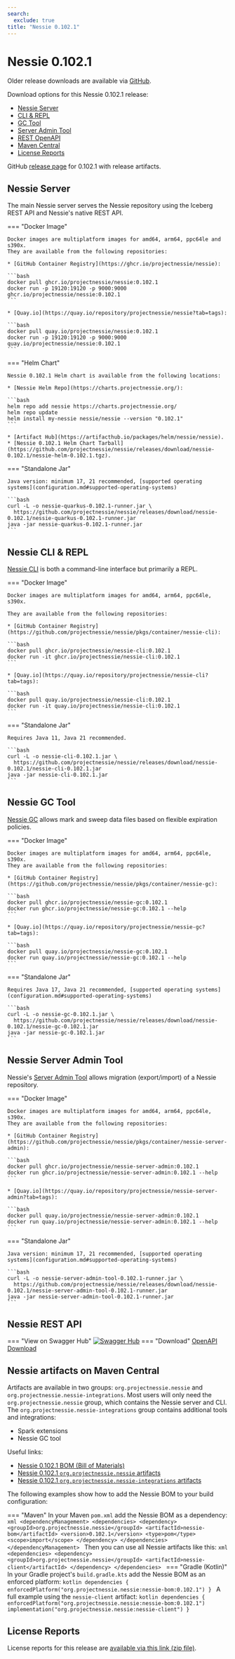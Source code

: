 ```yaml
---
search:
  exclude: true
title: "Nessie 0.102.1"
---
```


# Nessie 0.102.1

Older release downloads are available via [GitHub](https://github.com/projectnessie/nessie/releases).

Download options for this Nessie 0.102.1 release:

* [Nessie Server](#nessie-server)
* [CLI & REPL](#nessie-cli--repl)
* [GC Tool](#nessie-gc-tool)
* [Server Admin Tool](#nessie-server-admin-tool)
* [REST OpenAPI](#nessie-rest-api)
* [Maven Central](#nessie-artifacts-on-maven-central)
* [License Reports](#license-reports)

GitHub [release page](https://github.com/projectnessie/nessie/releases/tag/nessie-0.102.1) for 0.102.1 with release artifacts.

## Nessie Server

The main Nessie server serves the Nessie repository using the Iceberg REST API and Nessie's native REST API.

=== "Docker Image"

    Docker images are multiplatform images for amd64, arm64, ppc64le and s390x.
    They are available from the following repositories:

    * [GitHub Container Registry](https://ghcr.io/projectnessie/nessie):

    ```bash
    docker pull ghcr.io/projectnessie/nessie:0.102.1
    docker run -p 19120:19120 -p 9000:9000 ghcr.io/projectnessie/nessie:0.102.1
    ```

    * [Quay.io](https://quay.io/repository/projectnessie/nessie?tab=tags):

    ```bash
    docker pull quay.io/projectnessie/nessie:0.102.1
    docker run -p 19120:19120 -p 9000:9000 quay.io/projectnessie/nessie:0.102.1
    ```

=== "Helm Chart"

    Nessie 0.102.1 Helm chart is available from the following locations:

    * [Nessie Helm Repo](https://charts.projectnessie.org/):

    ```bash
    helm repo add nessie https://charts.projectnessie.org/
    helm repo update
    helm install my-nessie nessie/nessie --version "0.102.1"
    ```

    * [Artifact Hub](https://artifacthub.io/packages/helm/nessie/nessie).
    * [Nessie 0.102.1 Helm Chart Tarball](https://github.com/projectnessie/nessie/releases/download/nessie-0.102.1/nessie-helm-0.102.1.tgz).

=== "Standalone Jar"

    Java version: minimum 17, 21 recommended, [supported operating systems](configuration.md#supported-operating-systems)

    ```bash
    curl -L -o nessie-quarkus-0.102.1-runner.jar \
      https://github.com/projectnessie/nessie/releases/download/nessie-0.102.1/nessie-quarkus-0.102.1-runner.jar
    java -jar nessie-quarkus-0.102.1-runner.jar
    ```

## Nessie CLI & REPL

[Nessie CLI](cli.md) is both a command-line interface but primarily a REPL.

=== "Docker Image"

    Docker images are multiplatform images for amd64, arm64, ppc64le, s390x.

    They are available from the following repositories:

    * [GitHub Container Registry](https://github.com/projectnessie/nessie/pkgs/container/nessie-cli):

    ```bash
    docker pull ghcr.io/projectnessie/nessie-cli:0.102.1
    docker run -it ghcr.io/projectnessie/nessie-cli:0.102.1 
    ```

    * [Quay.io](https://quay.io/repository/projectnessie/nessie-cli?tab=tags):

    ```bash
    docker pull quay.io/projectnessie/nessie-cli:0.102.1
    docker run -it quay.io/projectnessie/nessie-cli:0.102.1
    ```

=== "Standalone Jar"

    Requires Java 11, Java 21 recommended.

    ```bash
    curl -L -o nessie-cli-0.102.1.jar \
      https://github.com/projectnessie/nessie/releases/download/nessie-0.102.1/nessie-cli-0.102.1.jar
    java -jar nessie-cli-0.102.1.jar
    ```

## Nessie GC Tool

[Nessie GC](gc.md) allows mark and sweep data files based on flexible expiration policies.

=== "Docker Image"

    Docker images are multiplatform images for amd64, arm64, ppc64le, s390x.
    They are available from the following repositories:

    * [GitHub Container Registry](https://github.com/projectnessie/nessie/pkgs/container/nessie-gc):

    ```bash
    docker pull ghcr.io/projectnessie/nessie-gc:0.102.1
    docker run ghcr.io/projectnessie/nessie-gc:0.102.1 --help
    ```

    * [Quay.io](https://quay.io/repository/projectnessie/nessie-gc?tab=tags):

    ```bash
    docker pull quay.io/projectnessie/nessie-gc:0.102.1
    docker run quay.io/projectnessie/nessie-gc:0.102.1 --help
    ```

=== "Standalone Jar"

    Requires Java 17, Java 21 recommended, [supported operating systems](configuration.md#supported-operating-systems)

    ```bash
    curl -L -o nessie-gc-0.102.1.jar \
      https://github.com/projectnessie/nessie/releases/download/nessie-0.102.1/nessie-gc-0.102.1.jar
    java -jar nessie-gc-0.102.1.jar
    ```

## Nessie Server Admin Tool

Nessie's [Server Admin Tool](export_import.md) allows migration (export/import) of a
Nessie repository.

=== "Docker Image"

    Docker images are multiplatform images for amd64, arm64, ppc64le, s390x.
    They are available from the following repositories:

    * [GitHub Container Registry](https://github.com/projectnessie/nessie/pkgs/container/nessie-server-admin):

    ```bash
    docker pull ghcr.io/projectnessie/nessie-server-admin:0.102.1
    docker run ghcr.io/projectnessie/nessie-server-admin:0.102.1 --help
    ```

    * [Quay.io](https://quay.io/repository/projectnessie/nessie-server-admin?tab=tags):

    ```bash
    docker pull quay.io/projectnessie/nessie-server-admin:0.102.1
    docker run quay.io/projectnessie/nessie-server-admin:0.102.1 --help
    ```

=== "Standalone Jar"

    Java version: minimum 17, 21 recommended, [supported operating systems](configuration.md#supported-operating-systems)

    ```bash
    curl -L -o nessie-server-admin-tool-0.102.1-runner.jar \
      https://github.com/projectnessie/nessie/releases/download/nessie-0.102.1/nessie-server-admin-tool-0.102.1-runner.jar
    java -jar nessie-server-admin-tool-0.102.1-runner.jar
    ```

## Nessie REST API

=== "View on Swagger Hub"
    [![Swagger Hub](https://img.shields.io/badge/swagger%20hub-nessie-3f6ec6?style=for-the-badge&logo=swagger&link=https%3A%2F%2Fapp.swaggerhub.com%2Fapis%2Fprojectnessie%2Fnessie)](https://app.swaggerhub.com/apis/projectnessie/nessie/0.102.1)
=== "Download"
    [OpenAPI Download](https://github.com/projectnessie/nessie/releases/download/nessie-0.102.1/nessie-openapi-0.102.1.yaml)

## Nessie artifacts on Maven Central

Artifacts are available in two groups: `org.projectnessie.nessie` and
`org.projectnessie.nessie-integrations`. Most users will only need the `org.projectnessie.nessie`
group, which contains the Nessie server and CLI. The `org.projectnessie.nessie-integrations` group
contains additional tools and integrations:

* Spark extensions
* Nessie GC tool

Useful links:

* [Nessie 0.102.1 BOM (Bill of Materials)](https://search.maven.org/artifact/org.projectnessie.nessie/nessie-bom/0.102.1/pom)
* [Nessie 0.102.1 `org.projectnessie.nessie` artifacts](https://search.maven.org/search?q=g:org.projectnessie.nessie%20v:0.102.1)
* [Nessie 0.102.1 `org.projectnessie.nessie-integrations` artifacts](https://search.maven.org/search?q=g:org.projectnessie.nessie-integrations%20v:0.102.1)

The following examples show how to add the Nessie BOM to your build configuration:

=== "Maven"
    In your Maven `pom.xml` add the Nessie BOM as a dependency:
    ```xml
    <dependencyManagement>
      <dependencies>
        <dependency>
          <groupId>org.projectnessie.nessie</groupId>
          <artifactId>nessie-bom</artifactId>
          <version>0.102.1</version>
          <type>pom</type>
          <scope>import</scope>
        </dependency>
      </dependencies>
    </dependencyManagement>
    ```
    Then you can use all Nessie artifacts like this:
    ```xml
    <dependencies>
      <dependency>
        <groupId>org.projectnessie.nessie</groupId>
        <artifactId>nessie-client</artifactId>
      </dependency>
    </dependencies>
    ```
=== "Gradle (Kotlin)"
    In your Gradle project's `build.gradle.kts` add the Nessie BOM as an enforced platform:
    ```kotlin
    dependencies {
      enforcedPlatform("org.projectnessie.nessie:nessie-bom:0.102.1")
    }
    ```
    A full example using the `nessie-client` artifact:
    ```kotlin
    dependencies {
      enforcedPlatform("org.projectnessie.nessie:nessie-bom:0.102.1")
      implementation("org.projectnessie.nessie:nessie-client")
    }
    ```

## License Reports

License reports for this release are [available via this link (zip file)](https://github.com/projectnessie/nessie/releases/download/nessie-0.102.1/nessie-aggregated-license-report-0.102.1.zip).
